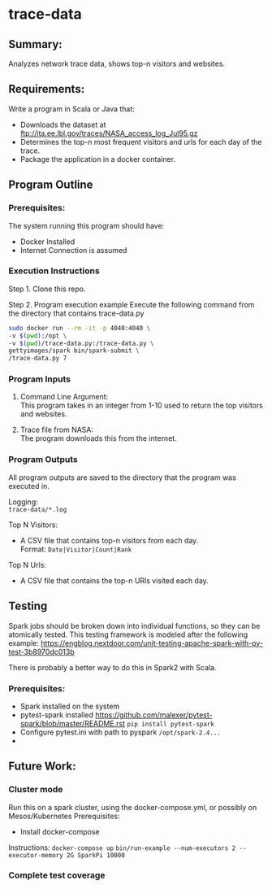 # trace-data
## Summary: 
Analyzes network trace data, shows top-n visitors and websites. 


## Requirements:
Write a program in Scala or Java that:
- Downloads the dataset at ftp://ita.ee.lbl.gov/traces/NASA_access_log_Jul95.gz 
- Determines the top-n most frequent visitors and urls for each day of the trace.  
- Package the application in a docker container.


## Program Outline

### Prerequisites: 
The system running this program should have: 
- Docker Installed
- Internet Connection is assumed

### Execution Instructions
Step 1. Clone this repo. 

Step 2. Program execution example
Execute the following command from the directory that contains trace-data.py

```bash
sudo docker run --rm -it -p 4040:4040 \
-v $(pwd):/opt \
-v $(pwd)/trace-data.py:/trace-data.py \
gettyimages/spark bin/spark-submit \
/trace-data.py 7
```

### Program Inputs 
1. Command Line Argument:  
This program takes in an integer from 1-10 used to return the top visitors and websites. 

2. Trace file from NASA:  
The program downloads this from the internet. 

### Program Outputs 
All program outputs are saved to the directory that the program was executed in.  

Logging:  
`trace-data/*.log`  

Top N Visitors:  
- A CSV file that contains top-n visitors from each day.   
    Format: `Date|Visitor|Count|Rank`

Top N Urls:  
- A CSV file that contains the top-n URls visited each day. 


## Testing
Spark jobs should be broken down into individual functions, so they can be atomically tested. 
This testing framework is modeled after the following example: 
https://engblog.nextdoor.com/unit-testing-apache-spark-with-py-test-3b8970dc013b

There is probably a better way to do this in Spark2 with Scala.

### Prerequisites: 
- Spark installed on the system
- pytest-spark installed https://github.com/malexer/pytest-spark/blob/master/README.rst
  `pip install pytest-spark`
- Configure pytest.ini with path to pyspark `/opt/spark-2.4...`
- 


## Future Work: 

### Cluster mode 
Run this on a spark cluster, using the docker-compose.yml, or possibly on Mesos/Kubernetes
Prerequisites: 
- Install docker-compose


Instructions:
`docker-compose up` 
`bin/run-example --num-executors 2 --executor-memory 2G SparkPi 10000` 



### Complete test coverage